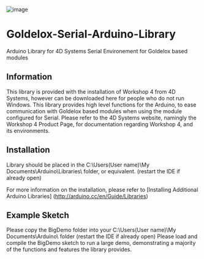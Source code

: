 ![image](http://www.4dsystems.com.au/imagenes/header.png)

Goldelox-Serial-Arduino-Library
=============================

Arduino Library for 4D Systems Serial Environement for Goldelox based modules

## Information

This library is provided with the installation of Workshop 4 from 4D Systems, however can be downloaded here for people who do not run Windows.
This library provides high level functions for the Arduino, to ease communication with Goldelox based modules when using the module configured for Serial.
Please refer to the 4D Systems website, namingly the Workshop 4 Product Page, for documentation regarding Workshop 4, and its environments.

## Installation

Library should be placed in the C:\Users\(User name)\My Documents\Arduino\Libraries\ folder, or equivalent. (restart the IDE if already open)

For more information on the installation, please refer to [Installing Additional Arduino Libraries] (http://arduino.cc/en/Guide/Libraries)

## Example Sketch

Please copy the BigDemo folder into your C:\Users\(User name)\My Documents\Arduino\ folder (restart the IDE if already open)
Please load and compile the BigDemo sketch to run a large demo, demonstrating a majority of the functions and features the library provides.